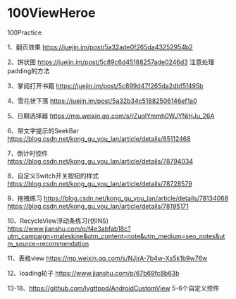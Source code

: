 # 100ViewHeroe
100Practice

1、翻页效果
https://juejin.im/post/5a32ade0f265da43252954b2  

2、饼状图
https://juejin.im/post/5c89c6d45188257ade0246d3 注意处理padding的方法


3、掌阅打开书籍
https://juejin.im/post/5c899d47f265da2dbf5f495b

4、雪花状下落
https://juejin.im/post/5a32b34c51882506146ef1a0

5、日期选择器
https://mp.weixin.qq.com/s/rZuqlYmmh0WJYNiHJu_26A

6、带文字提示的SeekBar
https://blog.csdn.net/kong_gu_you_lan/article/details/85112468

7、倒计时控件
https://blog.csdn.net/kong_gu_you_lan/article/details/78794034

8、自定义Switch开关按钮的样式
https://blog.csdn.net/kong_gu_you_lan/article/details/78728579

9、拖拽练习
https://blog.csdn.net/kong_gu_you_lan/article/details/78134068
https://blog.csdn.net/kong_gu_you_lan/article/details/78195171

10、RecycleView浮动条练习(仿INS)
https://www.jianshu.com/p/f4e3abfab18c?utm_campaign=maleskine&utm_content=note&utm_medium=seo_notes&utm_source=recommendation

11、表格view https://mp.weixin.qq.com/s/NJjrA-7b4w-Xs5k1b9w76w  

12、loading轮子 https://www.jianshu.com/p/67b69fc8b63b  

13-18、https://github.com/lygttpod/AndroidCustomView 5-6个自定义控件
